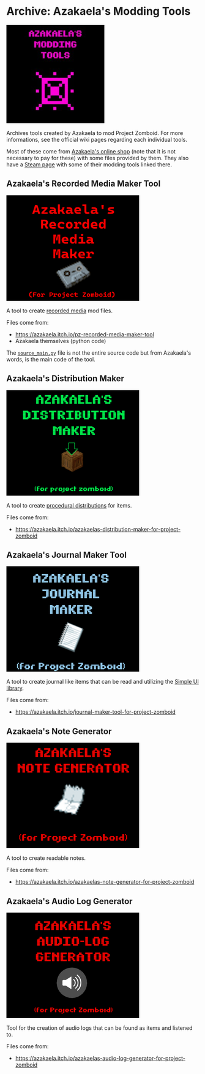 # Archive: Azakaela's Modding Tools
![Modding Tools preview](Azakaela%27s%20Modding%20Tools%20-%20preview.jpeg)

Archives tools created by Azakaela to mod Project Zomboid. For more informations, see the official wiki pages regarding each individual tools.

Most of these come from [Azakaela's online shop](https://itch.io/c/3559397/project-zomboid-tools) (note that it is not necessary to pay for these) with some files provided by them. They also have a [Steam page](https://steamcommunity.com/sharedfiles/filedetails/?id=2998120058) with some of their modding tools linked there.

## Azakaela's Recorded Media Maker Tool
![Logo of the recorded media maker tool](Azakaela's%20Recorded%20Media%20Maker%20Tool/Azakaela's%20Recorded%20Media%20Maker%20Tool%20-%20preview.png)

A tool to create [recorded media](https://pzwiki.net/wiki/Media) mod files.

Files come from:
- https://azakaela.itch.io/pz-recorded-media-maker-tool
- Azakaela themselves (python code)

The [`source_main.py`](Azakaela's%20Recorded%20Media%20Maker%20Tool/source_main.py) file is not the entire source code but from Azakaela's words, is the main code of the tool.

## Azakaela's Distribution Maker
![Logo of the distribution maker tool](Azakaela%27s%20Distribution%20Maker/Azakaela%27s%20Distribution%20Maker%20-%20preview.png)

A tool to create [procedural distributions](https://pzwiki.net/wiki/Procedural_distributions) for items.

Files come from:
- https://azakaela.itch.io/azakaelas-distribution-maker-for-project-zomboid

## Azakaela's Journal Maker Tool
![Logo of the journal maker tool](Azakaela%27s%20Journal%20Maker%20Tool/Azakaela%27s%20Journal%20Maker%20Tool%20-%20preview.png)

A tool to create journal like items that can be read and utilizing the [Simple UI library](https://steamcommunity.com/sharedfiles/filedetails/?id=2760035814).

Files come from:
- https://azakaela.itch.io/journal-maker-tool-for-project-zomboid

## Azakaela's Note Generator
![Logo of the note generator](Azakaela%27s%20Note%20Generator/Azakaela%27s%20Note%20Generator%20-%20preview.png)

A tool to create readable notes.

Files come from:
- https://azakaela.itch.io/azakaelas-note-generator-for-project-zomboid

## Azakaela's Audio Log Generator
![Logo of the audio log generator](Azakaela%27s%20Audio%20Log%20Generator/Azakaela%27s%20Audio%20Log%20Generator%20-%20preview.png)

Tool for the creation of audio logs that can be found as items and listened to.

Files come from:
- https://azakaela.itch.io/azakaelas-audio-log-generator-for-project-zomboid
